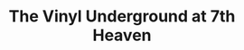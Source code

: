 ---
title: "The Vinyl Underground at 7th Heaven"
url: /kansas-city/the-vinyl-underground-at-7th-heaven/
shop: Musik
---